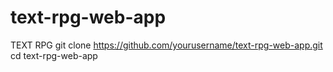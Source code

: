 # text-rpg-web-app
TEXT RPG
git clone https://github.com/yourusername/text-rpg-web-app.git
cd text-rpg-web-app
